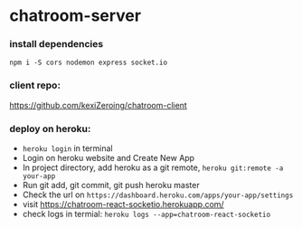 # chatroom-server

### install dependencies
`npm i -S cors nodemon express socket.io`

### client repo:
https://github.com/kexiZeroing/chatroom-client

### deploy on heroku:
- `heroku login` in terminal
- Login on heroku website and Create New App
- In project directory, add heroku as a git remote, `heroku git:remote -a your-app`
- Run git add, git commit, git push heroku master
- Check the url on `https://dashboard.heroku.com/apps/your-app/settings`
- visit https://chatroom-react-socketio.herokuapp.com/
- check logs in termial: `heroku logs --app=chatroom-react-socketio`